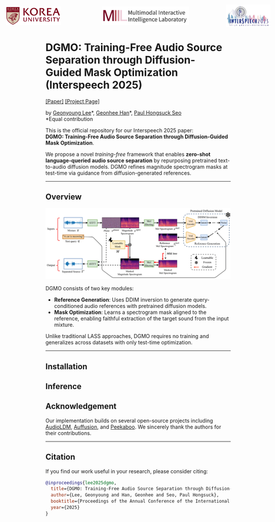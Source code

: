 <div style="display: flex; justify-content: center; align-items: center; gap: 100px;">
  <img src="assets/ku-logo.png" alt="Korea University" height="50" style="margin-right: 12px;">
  <img src="assets/miil-logo.png" alt="MIIL" height="50">
  <img src="assets/interspeech2025-logo.png" alt="Interspeech 2025" height="60">
</div>


# DGMO: Training-Free Audio Source Separation through Diffusion-Guided Mask Optimization (Interspeech 2025)

[[Paper]](https://arxiv.org/abs/2506.02858) [[Project Page]](https://wltschmrz.github.io/DGMO/)

by [Geonyoung Lee](https://wltschmrz.github.io/)\*, [Geonhee Han](https://chaksseu.github.io/)\*, [Paul Hongsuck Seo](https://phseo.github.io/)  
\*Equal contribution

This is the official repository for our Interspeech 2025 paper:  
**DGMO: Training-Free Audio Source Separation through Diffusion-Guided Mask Optimization**.

We propose a novel *training-free* framework that enables **zero-shot language-queried audio source separation** by repurposing pretrained text-to-audio diffusion models. DGMO refines magnitude spectrogram masks at test-time via guidance from diffusion-generated references.

---

## Overview

![DGMO Diagram](assets/figures/dgmo_0601.png)

DGMO consists of two key modules:

- **Reference Generation**: Uses DDIM inversion to generate query-conditioned audio references with pretrained diffusion models.
- **Mask Optimization**: Learns a spectrogram mask aligned to the reference, enabling faithful extraction of the target sound from the input mixture.

Unlike traditional LASS approaches, DGMO requires no training and generalizes across datasets with only test-time optimization.

---

## Installation

<!-- To be updated -->

## Inference

## Acknowledgement

Our implementation builds on several open-source projects including [AudioLDM](https://github.com/haoheliu/AudioLDM), [Auffusion](https://github.com/happylittlecat2333/Auffusion), and [Peekaboo](https://github.com/RyannDaGreat/Peekaboo). We sincerely thank the authors for their contributions.



---

## Citation

If you find our work useful in your research, please consider citing:

```bibtex
@inproceedings{lee2025dgmo,
  title={DGMO: Training-Free Audio Source Separation through Diffusion-Guided Mask Optimization},
  author={Lee, Geonyoung and Han, Geonhee and Seo, Paul Hongsuck},
  booktitle={Proceedings of the Annual Conference of the International Speech Communication Association (INTERSPEECH)},
  year={2025}
}

